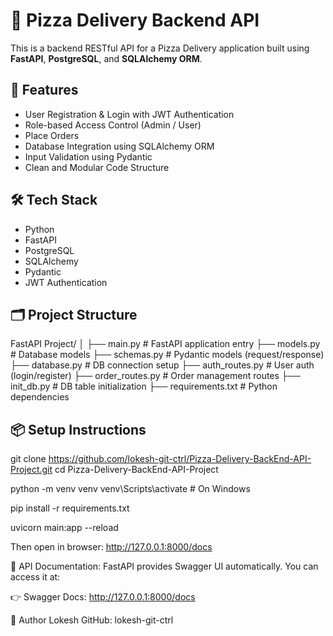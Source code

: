 # 🍕 Pizza Delivery Backend API

This is a backend RESTful API for a Pizza Delivery application built using **FastAPI**, **PostgreSQL**, and **SQLAlchemy ORM**.

## 🚀 Features

- User Registration & Login with JWT Authentication
- Role-based Access Control (Admin / User)
- Place Orders
- Database Integration using SQLAlchemy ORM
- Input Validation using Pydantic
- Clean and Modular Code Structure

## 🛠️ Tech Stack

- Python
- FastAPI
- PostgreSQL
- SQLAlchemy
- Pydantic
- JWT Authentication

## 🗂️ Project Structure

FastAPI Project/
│
├── main.py # FastAPI application entry
├── models.py # Database models
├── schemas.py # Pydantic models (request/response)
├── database.py # DB connection setup
├── auth_routes.py # User auth (login/register)
├── order_routes.py # Order management routes
├── init_db.py # DB table initialization
├── requirements.txt # Python dependencies


## 📦 Setup Instructions

git clone https://github.com/lokesh-git-ctrl/Pizza-Delivery-BackEnd-API-Project.git
cd Pizza-Delivery-BackEnd-API-Project

python -m venv venv
venv\Scripts\activate   # On Windows

pip install -r requirements.txt

uvicorn main:app --reload

Then open in browser: http://127.0.0.1:8000/docs

📌 API Documentation:
  FastAPI provides Swagger UI automatically. You can access it at:
  
👉 Swagger Docs: http://127.0.0.1:8000/docs

👤 Author
Lokesh
GitHub: lokesh-git-ctrl

